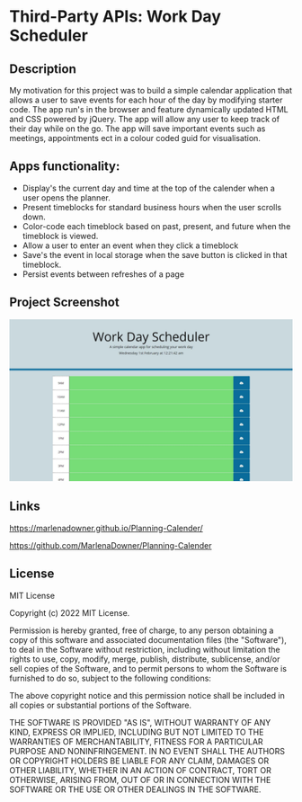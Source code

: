 # Third-Party APIs: Work Day Scheduler

## Description

My motivation for this project was to build a simple calendar application that allows a user to save events for each hour of the day by modifying starter code. The app run's in the browser and feature dynamically updated HTML and CSS powered by jQuery. The app will allow any user to keep track of their day while on the go. The app will save important events such as meetings, appointments ect in a colour coded guid for visualisation.


## Apps functionality:

* Display's the current day and time at the top of the calender when a user opens the planner.
* Present timeblocks for standard business hours when the user scrolls down.
* Color-code each timeblock based on past, present, and future when the timeblock is viewed.
* Allow a user to enter an event when they click a timeblock
* Save's the event in local storage when the save button is clicked in that timeblock.
* Persist events between refreshes of a page

## Project Screenshot

![screenshot of calander ](/assests/Pictures/screenshot.JPG)

## Links

https://marlenadowner.github.io/Planning-Calender/

https://github.com/MarlenaDowner/Planning-Calender 


## License

MIT License

Copyright (c) 2022 MIT License.

Permission is hereby granted, free of charge, to any person obtaining a copy of this software and associated documentation files (the "Software"), to deal in the Software without restriction, including without limitation the rights to use, copy, modify, merge, publish, distribute, sublicense, and/or sell copies of the Software, and to permit persons to whom the Software is furnished to do so, subject to the following conditions:

The above copyright notice and this permission notice shall be included in all copies or substantial portions of the Software.

THE SOFTWARE IS PROVIDED "AS IS", WITHOUT WARRANTY OF ANY KIND, EXPRESS OR IMPLIED, INCLUDING BUT NOT LIMITED TO THE WARRANTIES OF MERCHANTABILITY, FITNESS FOR A PARTICULAR PURPOSE AND NONINFRINGEMENT. IN NO EVENT SHALL THE AUTHORS OR COPYRIGHT HOLDERS BE LIABLE FOR ANY CLAIM, DAMAGES OR OTHER LIABILITY, WHETHER IN AN ACTION OF CONTRACT, TORT OR OTHERWISE, ARISING FROM, OUT OF OR IN CONNECTION WITH THE SOFTWARE OR THE USE OR OTHER DEALINGS IN THE SOFTWARE.
